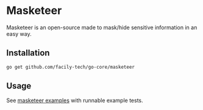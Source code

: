 # Masketeer

Masketeer is an open-source made to mask/hide sensitive information in an easy way.

## Installation

```sh
go get github.com/facily-tech/go-core/masketeer
```

## Usage

See [masketeer examples](./masketeer_example_test.go) with runnable example tests.
